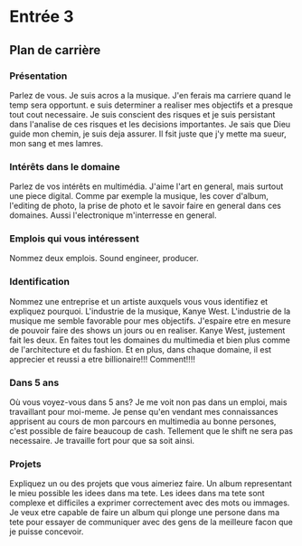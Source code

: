 # Entrée 3
## Plan de carrière

### Présentation
Parlez de vous. 
Je suis acros a la musique. J'en ferais ma carriere quand le temp sera opportunt. e suis determiner a realiser mes objectifs et a presque tout cout necessaire. Je suis conscient des risques et je suis persistant dans l'analise de ces risques et les decisions importantes. Je sais que Dieu guide mon chemin, je suis deja assurer. Il fsit juste que j'y mette ma sueur, mon sang et mes lamres.

### Intérêts dans le domaine
Parlez de vos intérêts en multimédia. 
J'aime l'art en general, mais surtout une piece digital. Comme par exemple la musique, les cover d'album, l'editing de photo, la prise de photo et le savoir faire en general dans ces domaines. Aussi l'electronique m'interresse en general.
### Emplois qui vous intéressent
Nommez deux emplois.
Sound engineer, producer.

### Identification
Nommez une entreprise et un artiste auxquels vous vous identifiez et expliquez pourquoi. 
L'industrie de la musique, Kanye West. L'industrie de la musique me semble favorable pour mes objectifs. J'espaire etre en mesure de pouvoir faire des shows un jours ou en realiser. Kanye West, justement fait les deux. En faites tout les domaines du multimedia et bien plus comme de l'architecture et du fashion. Et en plus, dans chaque domaine, il est apprecier et reussi a etre billionaire!!! Comment!!!!

### Dans 5 ans
Où vous voyez-vous dans 5 ans? 
Je me voit non pas dans un emploi, mais travaillant pour moi-meme. Je pense qu'en vendant mes connaissances apprisent au cours de mon parcours en multimedia au bonne persones, c'est possible de faire beaucoup de cash. Tellement que le shift ne sera pas necessaire. Je travaille fort pour que sa soit ainsi.

### Projets
Expliquez un ou des projets que vous aimeriez faire. 
Un album representant le mieu possible les idees dans ma tete. Les idees dans ma tete sont complexe et difficiles a exprimer correctement avec des mots ou immages. Je veux etre capable de faire un album qui plonge une persone dans ma tete pour essayer de communiquer avec des gens de la meilleure facon que je puisse concevoir.
